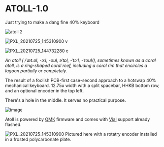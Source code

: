 # ATOLL-1.0
Just trying to make a dang fine 40% keyboard

![atoll 2](https://user-images.githubusercontent.com/8249924/125854223-ec8f4930-74ec-42a8-a7cb-50da966e4a7f.jpg)


![PXL_20210725_145310900 v](https://user-images.githubusercontent.com/8249924/126906880-5263100e-5dda-4875-903f-ba318d6638cb.jpg)


![PXL_20210725_144732280 c](https://user-images.githubusercontent.com/8249924/126906926-ce1df985-e50d-4d2f-8fac-8cef80fe73a3.jpg)




_An atoll ( /ˈæt.ɒl, -ɔːl, -oʊl, əˈtɒl, -ˈtɔːl, -ˈtoʊl/), sometimes known as a coral atoll, is a ring-shaped coral reef, including a coral rim that encircles a lagoon partially or completely._

The result of a foolish PCB-first case-second approach to a hotswap 40% mechanical keyboard. 12.75u width with a split spacebar, HHKB bottom row, and an optional encoder in the top left. 

There's a hole in the middle. It serves no practical purpose.


![image](https://user-images.githubusercontent.com/8249924/127764094-10e34f2f-155c-45a3-8948-66becdfa3f4d.png)



Atoll is powered by [QMK](https://qmk.fm) firmware and comes with [Vial](https://get.vial.today) support already flashed.



![PXL_20210725_145310900](https://user-images.githubusercontent.com/8249924/129340117-5a0b9656-0556-42c5-b673-7325806cc003.jpg)
Pictured here with a rotatry encoder installed in a frosted polycarbonate plate.

